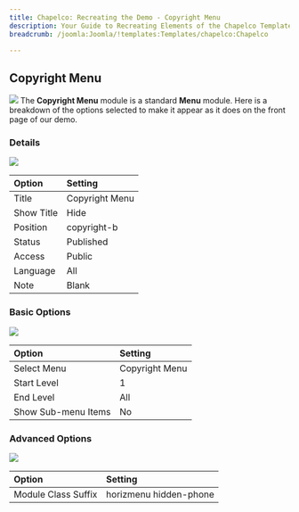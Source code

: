 ```yaml
---
title: Chapelco: Recreating the Demo - Copyright Menu
description: Your Guide to Recreating Elements of the Chapelco Template for Joomla
breadcrumb: /joomla:Joomla/!templates:Templates/chapelco:Chapelco

---
```


Copyright Menu
----
![][demo]
The **Copyright Menu** module is a standard **Menu** module. Here is a breakdown of the options selected to make it appear as it does on the front page of our demo.

### Details
![][demo2]

| Option            | Setting            |  
| :---------------- | :----------------- |  
| Title             | Copyright Menu     |  
| Show Title        | Hide               |  
| Position          | copyright-b        |  
| Status            | Published          |  
| Access            | Public             |   
| Language          | All                |  
| Note              | Blank              |  

### Basic Options
![][demo3]

| Option              | Setting        |  
| :------------------ | :------------- |  
| Select Menu         | Copyright Menu |  
| Start Level         | 1              |  
| End Level           | All            |  
| Show Sub-menu Items | No             |  

### Advanced Options
![][demo4]

| Option              | Setting                |  
| :------------------ | :--------------------- |  
| Module Class Suffix | horizmenu hidden-phone |   

[demo]: assets/demo_9.jpeg
[demo2]: assets/copyright_1.jpeg
[demo3]: assets/copyright_2.jpeg
[demo4]: assets/copyright_3.jpeg